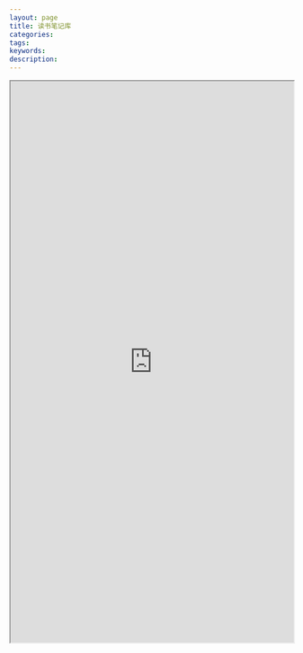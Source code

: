 ```yaml
---
layout: page
title: 读书笔记库
categories:
tags:
keywords:
description:
---
```



<!-- <a class="list-group-item-lay pjaxlink" href="http://www.guofei.site/reading" target="reading">跳转：读书笔记库</a> -->


<iframe src="http://www.guofei.site/reading/#/homepage" width="100%" height="1000em" marginwidth="10%"></iframe>
